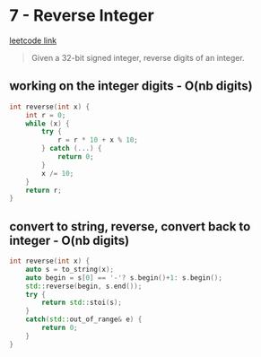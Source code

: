 # 7 - Reverse Integer

[leetcode link](https://leetcode.com/problems/reverse-integer/)

> Given a 32-bit signed integer, reverse digits of an integer.

## working on the integer digits - O(nb digits)

```cpp
int reverse(int x) {
    int r = 0;
    while (x) {
        try {
            r = r * 10 + x % 10;
        } catch (...) {
            return 0;
        }
        x /= 10;
    }
    return r;
}
```

## convert to string, reverse, convert back to integer - O(nb digits)

```cpp
int reverse(int x) {
    auto s = to_string(x);
    auto begin = s[0] == '-'? s.begin()+1: s.begin();
    std::reverse(begin, s.end());
    try {
        return std::stoi(s);
    }
    catch(std::out_of_range& e) {
        return 0;
    }
}
```
